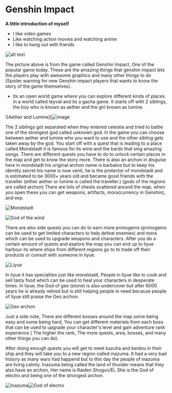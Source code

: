#  Genshin Impact
 **A little introduction of myself**
- I like video games
- Like watching action movies and watching anime
- I like to hang out with friends

![alt text](https://www.mobygames.com/images/covers/l/686749-genshin-impact-playstation-4-front-cover.jpg) 

The picture above is from the game called Genshin Impact, One of the popular game today.
These are the amazing things that genshin impact lets the players play with awesome graphics and many other things to do (Spoiler warning for new Genshin impact players that wants to know the story of the game themselves).
- Its an open world game where you can explore different kinds of places in a world called teyvat and its a gacha game.
It starts off with 2 siblings, the boy who is known as aether and the girl known as lumine.

![Aether and Lumine](![image](https://user-images.githubusercontent.com/118245367/203219472-4838ff4e-cabd-4b12-881e-cbebb7dbaf1a.png)

The 2 siblings got separated when they entered celestia and tried to battle one of the strongest god called unknown god.
In the game you can choose between aether and lumine who you want to use and the other sibling gets taken away by the god.
You start off with a quest that is leading to a place called Mondstadt it is famous for its wine and the bards that sing amazing songs.
There are different quests you have to do to  unlock certain places in the map and get to know the story more.
There is also an archon in disguise here in mondstadt his original archon name is barbatos but to keep his identity secret his name is now venti, he is the protector of mondstadt and is estimated to be 3000+ years old and became good friends with the traveller (either aether or lumine is called the traveller.)  (gods of the regions are called archon)
There are lots of chests scattered around the map, when you open these you can get weapons, artifacts, mora(currency in Genshin), and exp.

![Mondstadt](https://static2.gamerantimages.com/wordpress/wp-content/uploads/2020/10/genshin-impact-mondstadt.jpg)


![God of the wind](https://cdn-offer-photos.zeusx.com/c053f19c-913b-4ac8-a2cb-1b5837dd544c.jpg)

There are also side quests you can do to earn more primogems (primogems can be used to get limited characters to help defeat enemies) and mora which can be used to upgrade weapons and characters.
After you do a certain amount of quests and explore the map you can end up to liyue harbour its where ships from different regions go to to trade off their products or consult with someone in liyue.

![Liyue](https://assets.rpgsite.net/images/images/000/085/700/original/Genshin-Impact_20200312_02.png)

In liyue it has specialties just like mondstadt, People in liyue like to cook and sell tasty food which can be used to heal your characters in desperate times.
In liyue, the God of geo (stone) is also undercover but after 6000 years he is already retired but is still helping people in need because people of liyue still praise the Geo archon.

![Geo archon](https://www.pockettactics.com/wp-content/uploads/2021/01/genshin-impact-zhongli-3.jpg)

Just a side note, There are different bosses around the map some being easy and some being hard, You can get different materials from each boss that can be used to upgrade your character's level and gain adventure rank experience ( The higher the rank, The more quests, area, bosses, and many other things you can do). 

After doing enough quests you will get to meet kazuha and beidou in their ship and they will take you to a new region called inazuma.
It had a very bad history as many wars had happend but to this day the people of inazuma are living calmly.
Inazuma being called the land of thunder means that they also have an archon, Her name is Raiden Shogun/Ei, She is the God of electro and being one of the strongest archon.

![Inazuma](https://static3.gamerantimages.com/wordpress/wp-content/uploads/2021/07/genshin-impact-inazuma.jpg)![God of electro](https://www.pcgamesn.com/wp-content/uploads/2021/08/genshin-impact-baal-build-raiden-shogun.jpg)
